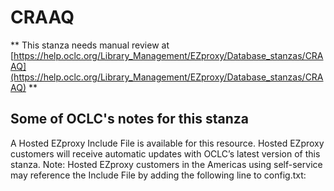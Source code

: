 # CRAAQ
** This stanza needs manual review at [https://help.oclc.org/Library_Management/EZproxy/Database_stanzas/CRAAQ](https://help.oclc.org/Library_Management/EZproxy/Database_stanzas/CRAAQ) **

## Some of OCLC's notes for this stanza

A Hosted EZproxy Include File is available for this resource. Hosted EZproxy customers will receive automatic updates with OCLC&rsquo;s latest version of this stanza. Note: Hosted EZproxy customers in the Americas using self-service may reference the Include File by adding the following line to config.txt:

&nbsp;

&nbsp;
